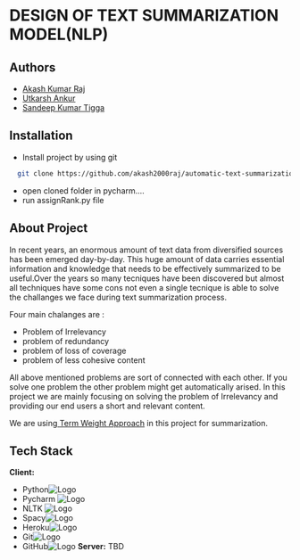 
# DESIGN OF TEXT SUMMARIZATION MODEL(NLP)


## Authors

- [Akash Kumar Raj](https://www.github.com/akash2000raj)
- [Utkarsh Ankur](https://www.github.com/utkarsh51-51)
- [Sandeep Kumar Tigga](https://github.com/Sandeep11122001)

## Installation

- Install project by using git

```bash
  git clone https://github.com/akash2000raj/automatic-text-summarization-NLP.git

```

-  open cloned folder in pycharm....    
-  run  assignRank.py file 


## About Project

In recent years, an enormous amount of text data
from diversified sources has been emerged day-by-day. This huge
amount of data carries essential information and knowledge that
needs to be effectively summarized to be useful.Over the years so many 
tecniques have been discovered but almost all techniques have some cons 
not even a single tecnique is able to solve the challanges 
we face during text summarization process.

Four main chalanges are :
- Problem of Irrelevancy
- problem of redundancy
- problem of loss of coverage
- problem of less cohesive content

All above  mentioned problems are sort of connected with each other.
If you solve one problem the other problem might get automatically arised.
In this project we are mainly focusing on solving the
problem of Irrelevancy and providing our end users a short and relevant content.


 We are using[ Term Weight Approach](https://www.researchgate.net/publication/258650563_Text_Summarization_Using_Term_Weights) in this project for summarization.


## Tech Stack

**Client:** 
- Python![Logo](https://w7.pngwing.com/pngs/585/822/png-transparent-python-scalable-graphics-logo-javascript-creative-dimensional-code-angle-text-rectangle.png)
- Pycharm ![Logo](https://cdn.icon-icons.com/icons2/1381/PNG/512/pycharm_93936.png)
- NLTK ![Logo](https://static.wixstatic.com/media/ff7edb_c808984b12a0496da4d99066b5e7126b~mv2.png/v1/fill/w_420,h_140,al_c,lg_1,q_85,enc_auto/NLP%20NLTK%20Logo.png)
- Spacy![Logo](https://upload.wikimedia.org/wikipedia/commons/thumb/8/88/SpaCy_logo.svg/2560px-SpaCy_logo.svg.png)
- Heroku![Logo](https://upload.wikimedia.org/wikipedia/commons/thumb/e/ec/Heroku_logo.svg/2560px-Heroku_logo.svg.png)
- Git![Logo](https://upload.wikimedia.org/wikipedia/commons/thumb/e/e0/Git-logo.svg/1024px-Git-logo.svg.png)
- GitHub![Logo](https://github.githubassets.com/images/modules/logos_page/Octocat.png)
**Server:** TBD








